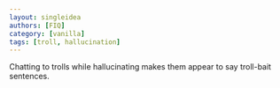 ```yaml
---
layout: singleidea
authors: [FIQ]
category: [vanilla]
tags: [troll, hallucination]
---
```

Chatting to trolls while hallucinating makes them appear to say troll-bait sentences.
